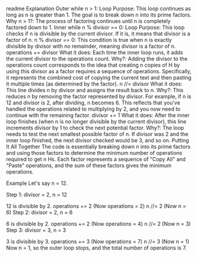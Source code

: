readme
Explanation
Outer while n > 1: Loop
Purpose: This loop continues as long as n is greater than 1. The goal is to break down n into its prime factors.
Why n > 1?: The process of factoring continues until n is completely factored down to 1.
Inner while n % divisor == 0: Loop
Purpose: This loop checks if n is divisible by the current divisor. If it is, it means that divisor is a factor of n.
n % divisor == 0: This condition is true when n is exactly divisible by divisor with no remainder, meaning divisor is a factor of n.
operations += divisor
What it does: Each time the inner loop runs, it adds the current divisor to the operations count.
Why?: Adding the divisor to the operations count corresponds to the idea that creating n copies of H by using this divisor as a factor requires a sequence of operations. Specifically, it represents the combined cost of copying the current text and then pasting it multiple times (as determined by the factor).
n //= divisor
What it does: This line divides n by divisor and assigns the result back to n.
Why?: This reduces n by removing the factor represented by divisor. For example, if n is 12 and divisor is 2, after dividing, n becomes 6. This reflects that you've handled the operations related to multiplying by 2, and you now need to continue with the remaining factor.
divisor += 1
What it does: After the inner loop finishes (when n is no longer divisible by the current divisor), this line increments divisor by 1 to check the next potential factor.
Why?: The loop needs to test the next smallest possible factor of n. If divisor was 2 and the inner loop finished, the next divisor checked would be 3, and so on.
Putting It All Together
The code is essentially breaking down n into its prime factors and using those factors to determine the minimum number of operations required to get n Hs. Each factor represents a sequence of "Copy All" and "Paste" operations, and the sum of these factors gives the minimum operations.

Example
Let's say n = 12.

Step 1: divisor = 2, n = 12

12 is divisible by 2.
operations += 2 (Now operations = 2)
n //= 2 (Now n = 6)
Step 2: divisor = 2, n = 6

6 is divisible by 2.
operations += 2 (Now operations = 4)
n //= 2 (Now n = 3)
Step 3: divisor = 3, n = 3

3 is divisible by 3.
operations += 3 (Now operations = 7)
n //= 3 (Now n = 1)
Now n = 1, so the outer loop stops, and the total number of operations is 7.









